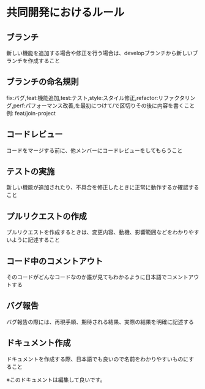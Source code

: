 # 共同開発におけるルール

## ブランチ

新しい機能を追加する場合や修正を行う場合は、developブランチから新しいブランチを作成すること

## ブランチの命名規則
fix:バグ,feat:機能追加,test:テスト,style:スタイル修正,refactor:リファクタリング,perf:パフォーマンス改善,を最初につけて/で区切りその後に内容を書くこと
例:
feat/join-project

## コードレビュー

コードをマージする前に、他メンバーにコードレビューをしてもらうこと

## テストの実施

新しい機能が追加されたり、不具合を修正したときに正常に動作するか確認すること

## プルリクエストの作成

プルリクエストを作成するときは、変更内容、動機、影響範囲などをわかりやすいように記述すること

## コード中のコメントアウト

そのコードがどんなコードなのか誰が見てもわかるように日本語でコメントアウトする

## バグ報告

バグ報告の際には、再現手順、期待される結果、実際の結果を明確に記述する

## ドキュメント作成

ドキュメントを作成する際、日本語でも良いので名前をわかりやすいものにすること


※このドキュメントは編集して良いです。
